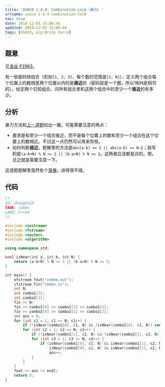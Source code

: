 ```yaml
---
title: 'USACO 1.4.4: Combination Lock（暴力）'
urlname: usaco-1-4-4-combination-lock
toc: true
date: 2018-12-03 15:00:44
updated: 2018-12-03 15:00:44
tags: [USACO, alg:Brute Force]
---
```


## 题意

见[洛谷 P2963](https://www.luogu.org/problemnew/show/P2693)。

有一些密码锁组合（形如`[1, 2, 3]`，每个数的范围是`[1, N]`），定义两个组合每个位置上的数相差两个位置以内时是**接近**的（密码锁是一个圈，所以1和N是相邻的）。给定两个已知组合，问所有组合里和这两个组合中的至少一个**接近**的有多少。

## 分析

暴力方法和[上一道题](/post/usaco-1-4-3-prime-cryptarithm)如出一辙。可能需要注意的两点：

* 要求是和至少一个组合接近，而不是每个位置上的数和至少一个组合在这个位置上的数相近。不过这一点仍然可以用来剪枝。
* 如何判断**接近**。题解里的方法是`abs(a-b) <= 2 || abs(a-b) >= N-2`；我写的是`(a-b+N) % N <= 2 || (b-a+N) % N <= 2`。这两者应该都是对的。嗯，总之就是需要注意一下。

这道题题解里竟然有个[录像](https://www.youtube.com/watch?v=nPs1fvOBG9Y)，讲得很不错。

## 代码

```cpp
/*
ID: zhanghu15
TASK: combo
LANG: C++14
*/

#include <iostream>
#include <fstream>
#include <vector>
#include <algorithm>

using namespace std;

bool isNear(int a, int b, int N) {
    return (a-b+N) % N <= 2 || (b-a+N) % N <= 2;
}

int main() {
    ofstream fout("combo.out");
    ifstream fin("combo.in");
    int N;
    int combo1[3];
    int combo2[3];
    fin >> N;
    fin >> combo1[0] >> combo1[1] >> combo1[2];
    fin >> combo2[0] >> combo2[1] >> combo2[2];
    int ans = 0;
    for (int c1 = 1; c1 <= N; c1++) {
        if (!isNear(combo1[0], c1, N) && !isNear(combo2[0], c1, N)) continue;
        for (int c2 = 1; c2 <= N; c2++) {
            if (!isNear(combo1[1], c2, N) && !isNear(combo2[1], c2, N)) continue;
            for (int c3 = 1; c3 <= N; c3++) {
                if (isNear(combo1[0], c1, N) && isNear(combo1[1], c2, N) && isNear(combo1[2], c3, N) || 
                    isNear(combo2[0], c1, N) && isNear(combo2[1], c2, N) && isNear(combo2[2], c3, N))
                    ans++;
            }
        }
    }
    fout << ans << endl;
    return 0;
}
```
